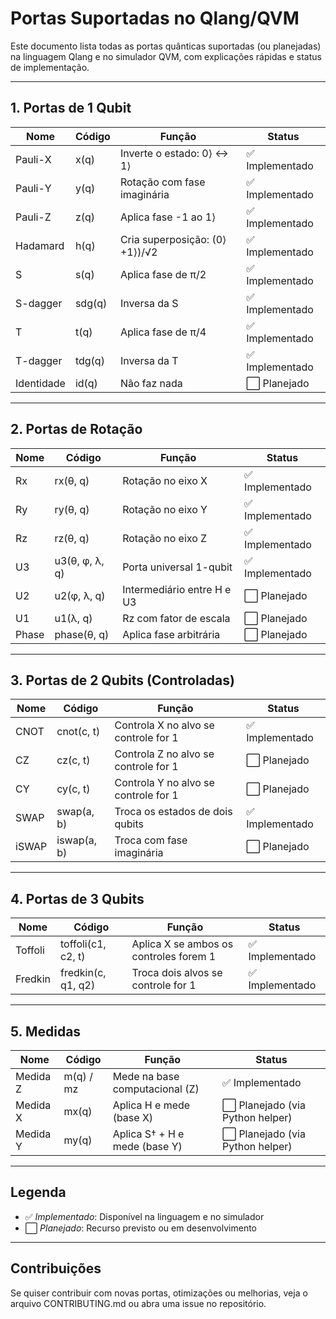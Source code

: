 # Portas Suportadas no Qlang/QVM

Este documento lista todas as portas quânticas suportadas (ou planejadas) na linguagem Qlang e no simulador QVM, com explicações rápidas e status de implementação.

---

## 1. Portas de 1 Qubit

| Nome       | Código | Função                         | Status          |
| ---------- | ------ | ------------------------------ | --------------- |
| Pauli-X    | x(q)   | Inverte o estado: 0⟩ ↔ 1⟩      | ✅ Implementado |
| Pauli-Y    | y(q)   | Rotação com fase imaginária    | ✅ Implementado |
| Pauli-Z    | z(q)   | Aplica fase -1 ao 1⟩           | ✅ Implementado |
| Hadamard   | h(q)   | Cria superposição: (0⟩ +1⟩)/√2 | ✅ Implementado |
| S          | s(q)   | Aplica fase de π/2             | ✅ Implementado |
| S-dagger   | sdg(q) | Inversa da S                   | ✅ Implementado |
| T          | t(q)   | Aplica fase de π/4             | ✅ Implementado |
| T-dagger   | tdg(q) | Inversa da T                   | ✅ Implementado |
| Identidade | id(q)  | Não faz nada                   | ⬜ Planejado    |

---

## 2. Portas de Rotação

| Nome  | Código         | Função                     | Status          |
| ----- | -------------- | -------------------------- | --------------- |
| Rx    | rx(θ, q)       | Rotação no eixo X          | ✅ Implementado |
| Ry    | ry(θ, q)       | Rotação no eixo Y          | ✅ Implementado |
| Rz    | rz(θ, q)       | Rotação no eixo Z          | ✅ Implementado |
| U3    | u3(θ, φ, λ, q) | Porta universal 1-qubit    | ✅ Implementado |
| U2    | u2(φ, λ, q)    | Intermediário entre H e U3 | ⬜ Planejado    |
| U1    | u1(λ, q)       | Rz com fator de escala     | ⬜ Planejado    |
| Phase | phase(θ, q)    | Aplica fase arbitrária     | ⬜ Planejado    |

---

## 3. Portas de 2 Qubits (Controladas)

| Nome  | Código      | Função                               | Status          |
| ----- | ----------- | ------------------------------------ | --------------- |
| CNOT  | cnot(c, t)  | Controla X no alvo se controle for 1 | ✅ Implementado |
| CZ    | cz(c, t)    | Controla Z no alvo se controle for 1 | ⬜ Planejado    |
| CY    | cy(c, t)    | Controla Y no alvo se controle for 1 | ⬜ Planejado    |
| SWAP  | swap(a, b)  | Troca os estados de dois qubits      | ✅ Implementado |
| iSWAP | iswap(a, b) | Troca com fase imaginária            | ⬜ Planejado    |

---

## 4. Portas de 3 Qubits

| Nome    | Código             | Função                                 | Status          |
| ------- | ------------------ | -------------------------------------- | --------------- |
| Toffoli | toffoli(c1, c2, t) | Aplica X se ambos os controles forem 1 | ✅ Implementado |
| Fredkin | fredkin(c, q1, q2) | Troca dois alvos se controle for 1     | ✅ Implementado |

---

## 5. Medidas

| Nome     | Código    | Função                         | Status                           |
| -------- | --------- | ------------------------------ | -------------------------------- |
| Medida Z | m(q) / mz | Mede na base computacional (Z) | ✅ Implementado                  |
| Medida X | mx(q)     | Aplica H e mede (base X)       | ⬜ Planejado (via Python helper) |
| Medida Y | my(q)     | Aplica S† + H e mede (base Y)  | ⬜ Planejado (via Python helper) |

---

## Legenda

- ✅ _Implementado_: Disponível na linguagem e no simulador
- ⬜ _Planejado_: Recurso previsto ou em desenvolvimento

---

## Contribuições

Se quiser contribuir com novas portas, otimizações ou melhorias, veja o arquivo CONTRIBUTING.md ou abra uma issue no repositório.
